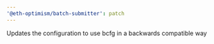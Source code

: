 ```yaml
---
'@eth-optimism/batch-submitter': patch
---
```


Updates the configuration to use bcfg in a backwards compatible way

